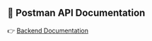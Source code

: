 ## 📄 Postman API Documentation
👉 [Backend Documentation](https://documenter.getpostman.com/view/34266999/2sB3WnxNAo)  
